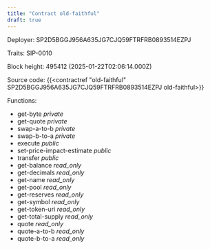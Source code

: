 ```yaml
---
title: "Contract old-faithful"
draft: true
---
```

Deployer: SP2D5BGGJ956A635JG7CJQ59FTRFRB0893514EZPJ

Traits:
 SIP-0010



Block height: 495412 (2025-01-22T02:06:14.000Z)

Source code: {{<contractref "old-faithful" SP2D5BGGJ956A635JG7CJQ59FTRFRB0893514EZPJ old-faithful>}}

Functions:

* get-byte _private_
* get-quote _private_
* swap-a-to-b _private_
* swap-b-to-a _private_
* execute _public_
* set-price-impact-estimate _public_
* transfer _public_
* get-balance _read_only_
* get-decimals _read_only_
* get-name _read_only_
* get-pool _read_only_
* get-reserves _read_only_
* get-symbol _read_only_
* get-token-uri _read_only_
* get-total-supply _read_only_
* quote _read_only_
* quote-a-to-b _read_only_
* quote-b-to-a _read_only_
